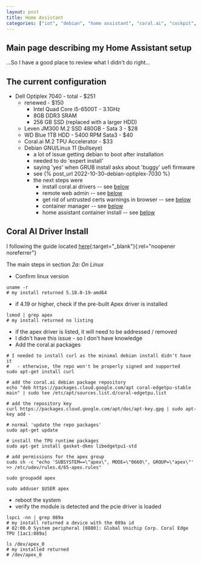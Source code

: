 ```yaml
---
layout: post
title: Home Assistant
categories: ["iot", "debian", "home assistant", "coral.ai", "cockpit", "certificates", "podman"]
---
```


## Main page describing my Home Assistant setup

...So I have a good place to review what I didn't do right...

## The current configuration
* Dell Optiplex 7040 - total - $251
  - renewed - $150
    - Intel Quad Core i5-6500T - 3.1GHz 
    - 8GB DDR3 SRAM
    - 256 GB SSD (replaced with a larger HDD)
  - Leven JM300 M.2 SSD 480GB - Sata 3 - $28
  - WD Blue 1TB HDD - 5400 RPM Sata3 - $40
  - Coral.ai M.2 TPU Accelerator - $33
  - Debian GNU/Linux 11 (bullseye)
    - a lot of issue getting debian to boot after installation
    - needed to do 'expert install' 
    - saying 'yes' when GRUB install asks about 'buggy' uefi firmware
    - see   {% post_url 2022-10-30-debian-optiplex-7030 %}
    - the next steps were
      - install coral.ai drivers -- see [below](#coral-ai-driver-install)
      - remote web admin -- see [below](#cockpit-install)
      - get rid of untrusted certs warnings in browser -- see [below](#manage-untrusted-cert)
      - container manager -- see [below](#install-podman)
      - home assistant container install -- see [below](#install-home-assistant)


## Coral AI Driver Install ##

I following the guide located [here](https://coral.ai/docs/m2/get-started){:target="_blank"}{:rel="noopener noreferrer"}

The main steps in section _2a: On Linux_
- Confirm linux version 

```shell
uname -r
# my install returned 5.10.0-19-amd64
```

- if 4.19 or higher, check if the pre-built Apex driver is installed

```shell
lsmod | grep apex
# my install returned no listing
```

- if the apex driver is listed, it will need to be addressed / removed
- I didn't have this issue - so I don't have knowledge
- Add the coral.ai packages

```shell
# I needed to install curl as the minimal debian install didn't have it
#   - otherwise, the repo won't be properly signed and supported
sudo apt-get install curl

# add the coral.ai debian package repository 
echo "deb https://packages.cloud.google.com/apt coral-edgetpu-stable main" | sudo tee /etc/apt/sources.list.d/coral-edgetpu.list

# add the repository key
curl https://packages.cloud.google.com/apt/doc/apt-key.gpg | sudo apt-key add -

# normal 'update the repo packages'
sudo apt-get update

# install the TPU runtime packages
sudo apt-get install gasket-dkms libedgetpu1-std

# add permissions for the apex group
sudo sh -c "echo 'SUBSYSTEM==\"apex\", MODE=\"0660\", GROUP=\"apex\"' >> /etc/udev/rules.d/65-apex.rules"

sudo groupadd apex

sudo adduser $USER apex
```

- reboot the system
- verify the module is detected and the pcie driver is loaded

```shell
lspci -nn | grep 089a
# my install returned a device with the 089a id
# 02:00.0 System peripheral [0880]: Global Unichip Corp. Coral Edge TPU [1ac1:089a]

ls /dev/apex_0
# my installed returned
# /dev/apex_0

```
